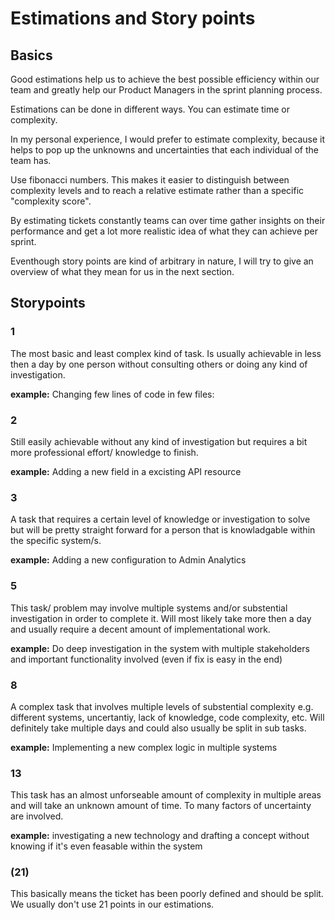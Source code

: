 # Estimations and Story points

## Basics

Good estimations help us to achieve the best possible efficiency within our team and greatly help our Product Managers in the sprint planning process.

Estimations can be done in different ways. You can estimate time or complexity. 

In my personal experience, I would prefer to estimate complexity, because it helps to pop up the unknowns and uncertainties that each individual of the team has.

Use fibonacci numbers. This makes it easier to distinguish between complexity levels and to reach a relative estimate rather than a specific "complexity score".

By estimating tickets constantly teams can over time gather insights on their performance and get a lot more realistic idea of what they can achieve per sprint. 

Eventhough story points are kind of arbitrary in nature, I will try to give an overview of what they mean for us in the next section.



## Storypoints

### 1

The most basic and least complex kind of task. Is usually achievable in less then a day by one person without consulting others or doing any kind of investigation.

**example:** Changing few lines of code in few files:

### 2

Still easily achievable without any kind of investigation but requires a bit more professional effort/ knowledge to finish.

**example:** Adding a new field in a excisting API resource

### 3

A task that requires a certain level of knowledge or investigation to solve but will be pretty straight forward for a person that is knowladgable within the specific system/s.

**example:** Adding a new configuration to Admin Analytics

### 5

This task/ problem may involve multiple systems and/or substential investigation in order to complete it. Will most likely take more then a day and usually require a decent amount of implementational work.

**example:** Do deep investigation in the system with multiple stakeholders and important functionality involved (even if fix is easy in the end)

### 8

A complex task that involves multiple levels of substential complexity e.g. different systems, uncertantiy, lack of knowledge, code complexity, etc. Will definitely take multiple days and could also usually be split in sub tasks.

**example:** Implementing a new complex logic in multiple systems

### 13

This task has an almost unforseable amount of complexity in multiple areas and will take an unknown amount of time. To many factors of uncertainty are involved.

**example:** investigating a new technology and drafting a concept without knowing if it's even feasable within the system

### (21)

This basically means the ticket has been poorly defined and should be split. We usually don't use 21 points in our estimations.


